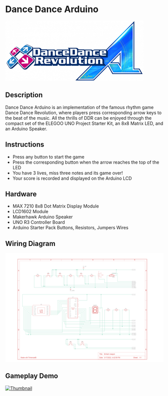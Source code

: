 # Dance Dance Arduino
![DDRA Logo](imgs/DDRA_Logo.png)


## Description
Dance Dance Arduino is an implementation of the famous rhythm game Dance Dance Revolution, where players press corresponding arrow keys to the beat of the music. All the thrills of DDR can be enjoyed through the compact set of the ELEGOO UNO Project Starter Kit, an 8x8 Matrix LED, and an Arduino Speaker. 

## Instructions
* Press any button to start the game
* Press the corresponding button when the arrow reaches the top of the LED
* You have 3 lives, miss three notes and its game over!
* Your score is recorded and displayed on the Arduino LCD

## Hardware
* MAX 7210 8x8 Dot Matrix Display Module
* LCD1602 Module
* Makerhawk Arduino Speaker
* UNO R3 Controller Board
* Arduino Starter Pack Buttons, Resistors, Jumpers Wires

## Wiring Diagram
![Wiring Diagram](imgs/Wiring_Diagram.png)


## Gameplay Demo
[![Thumbnail](https://imgur.com/P4yL5bN.png)](https://www.youtube.com/watch?v=oGBtcMmGAPs)


